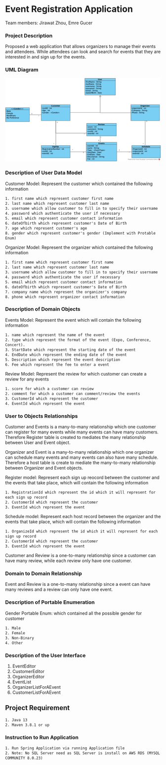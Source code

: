 Event Registration Application
==
Team members: Jirawat Zhou, Emre Gucer

### Project Description
Proposed a web application that allows organizers to manage their events and attendees. While attendees can look and search for events that they are interested in and sign up for the events.

### UML Diagram
![alt text](ProjectUML.jpg)

### Description of User Data Model
Customer Model: Represent the customer which contained the following information
```
1. first name which represent customer first name
2. last name which represent customer last name
3. username which allow customer to fill in to specify their username
4. password which authenticate the user if necessary
5. email which represent customer contact information
6. dateOfbirth which represent customer's Date of Birth
7. age which represent customer's age
8. gender which represent customer's gender (Implement with Protable Enum)
```

Organizer Model: Represent the organizer which contained the following information
```
1. first name which represent customer first name
2. last name which represent customer last name
3. username which allow customer to fill in to specify their username
4. password which authenticate the user if necessary
5. email which represent customer contact information
6. dateOfbirth which represent customer's Date of Birth
7. company name which represent the organizer's company
8. phone which represent organizer contact information
```

### Description of Domain Objects

Events Model: Represent the event which will contain the following information
```
1. name which represent the name of the event
2. type which represent the format of the event (Expo, Conference, Concert).
3. StartDate which represent the starting date of the event
4. EndDate which represent the ending date of the event
5. Description which represent the event description
6. Fee which represent the fee to enter a event
```

Review Model: Represent the review for which customer can create a review for any events
```
1. score for which a customer can review
2. comment for which a customer can comment/review the events
3. CustomerId which represent the customer
4. EventId which represent the event
```

### User to Objects Relationships
Customer and Events is a many-to-many relationship which one customer can register for many events 
while many events can have many customers. Therefore Register table is created to mediates the many relationship between User and Event object.

Organizer and Event is a many-to-many relationship which one organizer can schedule many events and many events can also have many schedule. Therefore a host table is create to mediate the many-to-many relationship between Organizer and Event objects.

Register model: Represent each sign up reocord between the customer and the events that take place, which will contain the following information
```
1. RegistrationId which represent the id which it will represent for each sign up record
2. CustomerId which represent the customer
3. EventId which represent the event
```

Schedule model: Represent each host record between the organizer and the events that take place, which will contain the following information
```
1. OrganizeId which represent the id which it will represent for each sign up record
2. CustomerId which represent the customer
3. EventId which represent the event
```
Customer and Review is a one-to-many relationship since a customer can have many review, while each review only have one customer.
### Domain to Domain Relationship
Event and Review is a one-to-many relationship since a event can have many reviews and a review can only have one event.  

### Description of Portable Enumeration
Gender Portable Enum: which contained all the possible gender for customer
```
1. Male
2. Female
3. Non-Binary
4. Other
```

### Description of the User Interface
1. EventEditor
2. CustomerEditor
3. OrganizerEditor
4. EventList
5. OrganizerListForAEvent
6. CustomerListForAEvent


## Project Requirement
```
1. Java 13
2. Maven 3.8.1 or up
```

### Instruction to Run Application
```
1. Run Spring Application via running Application file
2. Note: No SQL Server need as SQL Server is install on AWS RDS (MYSQL COMMUNITY 8.0.23)
```


